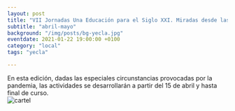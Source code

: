 ```yaml
---
layout: post
title: "VII Jornadas Una Educación para el Siglo XXI. Miradas desde las Ciencias y las Artes"
subtitle: "abril-mayo"
background: "/img/posts/bg-yecla.jpg"
eventdate: 2021-01-22 19:00:00 +0100
category: "local"
tags: "yecla"

---
```

En esta edición, dadas las especiales circunstancias provocadas por la pandemia, las actividades se desarrollarán a partir del 15 de abril y hasta final de curso.  
![cartel](/img/posts/1campañapub.png)  

